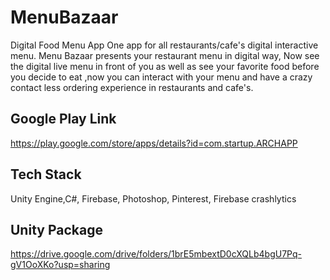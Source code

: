 # MenuBazaar
Digital Food Menu App
One app for all restaurants/cafe's digital interactive menu. Menu Bazaar presents your restaurant menu in digital way, Now see the digital live menu in front of you as well as see your favorite food before you decide to eat ,now you can interact with your menu and have a crazy contact less ordering experience in restaurants and cafe's.


## Google Play Link
https://play.google.com/store/apps/details?id=com.startup.ARCHAPP

## Tech Stack
Unity Engine,C#, Firebase, Photoshop, Pinterest, Firebase crashlytics

## Unity Package
https://drive.google.com/drive/folders/1brE5mbextD0cXQLb4bgU7Pq-gV1OoXKo?usp=sharing
